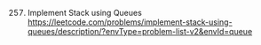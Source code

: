 257. Implement Stack using Queues
https://leetcode.com/problems/implement-stack-using-queues/description/?envType=problem-list-v2&envId=queue
